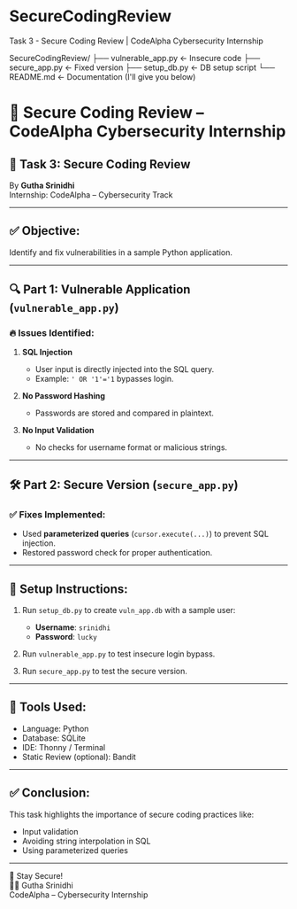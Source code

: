 # SecureCodingReview
Task 3 - Secure Coding Review | CodeAlpha Cybersecurity Internship

SecureCodingReview/
├── vulnerable_app.py     ← Insecure code
├── secure_app.py         ← Fixed version
├── setup_db.py           ← DB setup script
└── README.md             ← Documentation (I'll give you below)



# 🔐 Secure Coding Review – CodeAlpha Cybersecurity Internship

## 📁 Task 3: Secure Coding Review
By **Gutha Srinidhi**  
Internship: CodeAlpha – Cybersecurity Track

---

## ✅ Objective:
Identify and fix vulnerabilities in a sample Python application.

---

## 🔍 Part 1: Vulnerable Application (`vulnerable_app.py`)

### 🔥 Issues Identified:
1. **SQL Injection**  
   - User input is directly injected into the SQL query.
   - Example: `' OR '1'='1` bypasses login.
   
2. **No Password Hashing**  
   - Passwords are stored and compared in plaintext.

3. **No Input Validation**  
   - No checks for username format or malicious strings.

---

## 🛠️ Part 2: Secure Version (`secure_app.py`)

### ✅ Fixes Implemented:
- Used **parameterized queries** (`cursor.execute(...)`) to prevent SQL injection.
- Restored password check for proper authentication.

---

## 🧪 Setup Instructions:
1. Run `setup_db.py` to create `vuln_app.db` with a sample user:
   - **Username**: `srinidhi`
   - **Password**: `lucky`

2. Run `vulnerable_app.py` to test insecure login bypass.

3. Run `secure_app.py` to test the secure version.

---

## 🧠 Tools Used:
- Language: Python
- Database: SQLite
- IDE: Thonny / Terminal
- Static Review (optional): Bandit

---

## ✅ Conclusion:
This task highlights the importance of secure coding practices like:
- Input validation
- Avoiding string interpolation in SQL
- Using parameterized queries

---

🔐 Stay Secure!  
🧑‍💻 Gutha Srinidhi  
CodeAlpha – Cybersecurity Internship
